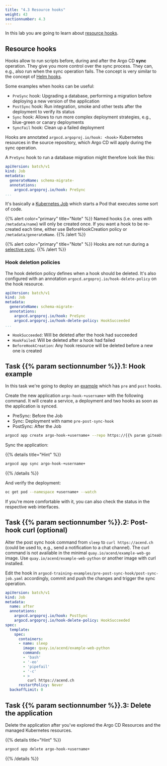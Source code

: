 ```yaml
---
title: "4.3 Resource hooks"
weight: 43
sectionnumber: 4.3
---
```


In this lab you are going to learn about [resource hooks](https://argoproj.github.io/argo-cd/user-guide/resource_hooks/).


## Resource hooks

Hooks allow to run scripts before, during and after the Argo CD **sync** operation. They give you more control over the sync process. They can, e.g., also run when the sync operation fails. The concept is very similar to the concept of [Helm hooks](https://helm.sh/docs/topics/charts_hooks/#the-available-hooks).

Some examples when hooks can be useful:

* `PreSync` hook: Upgrading a database, performing a migration before deploying a new version of the application
* `PostSync` hook: Run integration, smoke and other tests after the deployment to verify its status
* `Sync` hook: Allows to run more complex deployment strategies, e.g., blue-green or canary deployments
* `SyncFail` hook: Clean up a failed deployment

Hooks are annotated `argocd.argoproj.io/hook: <hook>` Kubernetes resources in the source repository, which Argo CD will apply during the sync operation.

A `PreSync` hook to run a database migration might therefore look like this:

```yaml
apiVersion: batch/v1
kind: Job
metadata:
  generateName: schema-migrate-
  annotations:
    argocd.argoproj.io/hook: PreSync
...
```

It's basically a [Kubernetes Job](https://kubernetes.io/docs/concepts/workloads/controllers/job/) which starts a Pod that executes some sort of code.

{{% alert  color="primary" title="Note" %}}
Named hooks (i.e. ones with `/metadata/name`) will only be created once. If you want a hook to be re-created each time, either use BeforeHookCreation policy or `/metadata/generateName`.
{{% /alert %}}

{{% alert  color="primary" title="Note" %}}
Hooks are not run during a [selective sync](https://argoproj.github.io/argo-cd/user-guide/selective_sync/).
{{% /alert %}}


### Hook deletion policies

The hook deletion policy defines when a hook should be deleted. It's also configured with an annotation `argocd.argoproj.io/hook-delete-policy` on the hook resource.

```yaml
apiVersion: batch/v1
kind: Job
metadata:
  generateName: schema-migrate-
  annotations:
    argocd.argoproj.io/hook: PreSync
    argocd.argoproj.io/hook-delete-policy: HookSucceeded
...
```

* `HookSucceeded`: Will be deleted after the hook had succeeded
* `HookFailed`: Will be deleted after a hook had failed
* `BeforeHookCreation`: Any hook resource will be deleted before a new one is created


## Task {{% param sectionnumber %}}.1: Hook example

In this task we're going to deploy an [example](https://github.com/acend/argocd-training-examples/tree/master/pre-post-sync-hook) which has `pre` and `post` hooks.

Create the new application `argo-hook-+username+` with the following command. It will create a service, a deployment and two hooks as soon as the application is synced.

* PreSync: Before the Job
* Sync: Deployment with name `pre-post-sync-hook`
* PostSync: After the Job

```bash
argocd app create argo-hook-+username+ --repo https://{{% param giteaUrl %}}/<github username>/argocd-training-examples.git --path 'pre-post-sync-hook' --dest-server https://kubernetes.default.svc --dest-namespace +username+
```

Sync the application:

{{% details title="Hint" %}}
```bash
argocd app sync argo-hook-+username+
```
{{% /details %}}

And verify the deployment:

```bash
oc get pod --namespace +username+ --watch
```

If you're more comfortable with it, you can also check the status in the respective web interfaces.


## Task {{% param sectionnumber %}}.2: Post-hook curl (optional)

Alter the post sync hook command from `sleep` to `curl https://acend.ch` (could be used to, e.g., send a notification to a chat channel).
The curl command is not available in the minimal `quay.io/acend/example-web-go` image. Use `quay.io/acend/example-web-python` or another image with curl installed.

Edit the hook in `argocd-training-examples/pre-post-sync-hook/post-sync-job.yaml` accordingly, commit and push the changes and trigger the sync operation.

```yaml
apiVersion: batch/v1
kind: Job
metadata:
  name: after
  annotations:
    argocd.argoproj.io/hook: PostSync
    argocd.argoproj.io/hook-delete-policy: HookSucceeded
spec:
  template:
    spec:
      containers:
      - name: sleep
        image: quay.io/acend/example-web-python
        command:
        - 'bash'
        - '-eo'
        - 'pipefail'
        - '-c'
        - >
          curl https://acend.ch
      restartPolicy: Never
  backoffLimit: 0
```


## Task {{% param sectionnumber %}}.3: Delete the application

Delete the application after you've explored the Argo CD Resources and the managed Kubernetes resources.

{{% details title="Hint" %}}
```bash
argocd app delete argo-hook-+username+
```
{{% /details %}}
